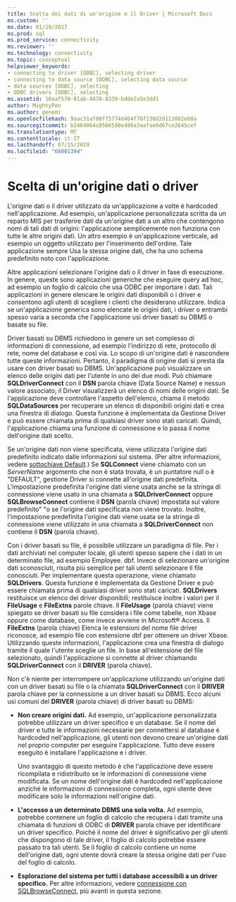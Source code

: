 ```yaml
---
title: Scelta dei dati di un'origine o il Driver | Microsoft Docs
ms.custom: ''
ms.date: 01/19/2017
ms.prod: sql
ms.prod_service: connectivity
ms.reviewer: ''
ms.technology: connectivity
ms.topic: conceptual
helpviewer_keywords:
- connecting to driver [ODBC], selecting driver
- connecting to data source [ODBC], selecting data source
- data sources [ODBC], selecting
- ODBC drivers [ODBC], selecting
ms.assetid: 10aaf570-01ab-4478-8339-bdde2a5e3dd1
author: MightyPen
ms.author: genemi
ms.openlocfilehash: 9aac31af80ff5774d464f76f130d2d113002e60a
ms.sourcegitcommit: b2464064c0566590e486a3aafae6d67ce2645cef
ms.translationtype: MT
ms.contentlocale: it-IT
ms.lasthandoff: 07/15/2019
ms.locfileid: "68001394"
---
```

# <a name="choosing-a-data-source-or-driver"></a>Scelta di un'origine dati o driver
L'origine dati o il driver utilizzato da un'applicazione a volte è hardcoded nell'applicazione. Ad esempio, un'applicazione personalizzata scritta da un reparto MIS per trasferire dati da un'origine dati a un altro che contengono nomi di tali dati di origini: l'applicazione semplicemente non funziona con tutte le altre origini dati. Un altro esempio è un'applicazione verticale, ad esempio un oggetto utilizzato per l'inserimento dell'ordine. Tale applicazione sempre Usa la stessa origine dati, che ha uno schema predefinito noto con l'applicazione.  
  
 Altre applicazioni selezionare l'origine dati o il driver in fase di esecuzione. In genere, queste sono applicazioni generiche che eseguire query ad hoc, ad esempio un foglio di calcolo che usa ODBC per importare i dati. Tali applicazioni in genere elencare le origini dati disponibili o i driver e consentono agli utenti di scegliere i clienti che desiderano utilizzare. Indica se un'applicazione generica sono elencate le origini dati, i driver o entrambi spesso varia a seconda che l'applicazione usi driver basati su DBMS o basate su file.  
  
 Driver basati su DBMS richiedono in genere un set complesso di informazioni di connessione, ad esempio l'indirizzo di rete, protocollo di rete, nome del database e così via. Lo scopo di un'origine dati è nascondere tutte queste informazioni. Pertanto, il paradigma di origine dati si presta da usare con driver basati su DBMS. Un'applicazione può visualizzare un elenco delle origini dati per l'utente in uno dei due modi. Può chiamare **SQLDriverConnect** con il **DSN** parola chiave (Data Source Name) e nessun valore associato; il Driver visualizzerà un elenco di nomi delle origini dati. Se l'applicazione deve controllare l'aspetto dell'elenco, chiama il metodo **SQLDataSources** per recuperare un elenco di disponibili origini dati e crea una finestra di dialogo. Questa funzione è implementata da Gestione Driver e può essere chiamata prima di qualsiasi driver sono stati caricati. Quindi, l'applicazione chiama una funzione di connessione e lo passa il nome dell'origine dati scelto.  
  
 Se un'origine dati non viene specificata, viene utilizzata l'origine dati predefinito indicato dalle informazioni sul sistema. (Per altre informazioni, vedere [sottochiave Default](../../../odbc/reference/install/default-subkey.md).) Se **SQLConnect** viene chiamato con un *ServerName* argomento che non è stata trovata, è un puntatore null o è "DEFAULT", gestione Driver si connette all'origine dati predefinita. L'impostazione predefinita l'origine dati viene usata anche se la stringa di connessione viene usato in una chiamata a **SQLDriverConnect** oppure **SQLBrowseConnect** contiene il **DSN** (parola chiave) impostata sul valore predefinito" "o se l'origine dati specificata non viene trovato. Inoltre, l'impostazione predefinita l'origine dati viene usata se la stringa di connessione viene utilizzato in una chiamata a **SQLDriverConnect** non contiene il **DSN** (parola chiave).  
  
 Con i driver basati su file, è possibile utilizzare un paradigma di file. Per i dati archiviati nel computer locale, gli utenti spesso sapere che i dati in un determinato file, ad esempio Employee. dbf. Invece di selezionare un'origine dati sconosciuti, risulta più semplice per tali utenti selezionare il file conosciuti. Per implementare questa operazione, viene chiamato **SQLDrivers**. Questa funzione è implementata da Gestione Driver e può essere chiamata prima di qualsiasi driver sono stati caricati. **SQLDrivers** restituisce un elenco dei driver disponibili; restituisce inoltre i valori per il **FileUsage** e **FileExtns** parole chiave. Il **FileUsage** (parola chiave) viene spiegato se driver basati su file considera i file come tabelle, non Xbase oppure come database, come invece avviene in Microsoft® Access. Il **FileExtns** (parola chiave) Elenca le estensioni del nome file driver riconosce, ad esempio file con estensione dbf per ottenere un driver Xbase. Utilizzando queste informazioni, l'applicazione crea una finestra di dialogo tramite il quale l'utente sceglie un file. In base all'estensione del file selezionato, quindi l'applicazione si connette al driver chiamando **SQLDriverConnect** con il **DRIVER** (parola chiave).  
  
 Non c'è niente per interrompere un'applicazione utilizzando un'origine dati con un driver basati su file o la chiamata **SQLDriverConnect** con il **DRIVER** parola chiave per la connessione a un driver basati su DBMS. Ecco alcuni usi comuni del **DRIVER** (parola chiave) di driver basati su DBMS:  
  
-   **Non creare origini dati.** Ad esempio, un'applicazione personalizzata potrebbe utilizzare un driver specifico e un database. Se il nome del driver e tutte le informazioni necessarie per connettersi al database è hardcoded nell'applicazione, gli utenti non devono creare un'origine dati nel proprio computer per eseguire l'applicazione. Tutto deve essere eseguito è installare l'applicazione e i driver.  
  
     Uno svantaggio di questo metodo è che l'applicazione deve essere ricompilata e ridistribuito se le informazioni di connessione viene modificata. Se un nome dell'origine dati è hardcoded nell'applicazione anziché le informazioni di connessione completa, ogni utente deve modificare solo le informazioni nell'origine dati.  
  
-   **L'accesso a un determinato DBMS una sola volta.** Ad esempio, potrebbe contenere un foglio di calcolo che recupera i dati tramite una chiamata di funzioni di ODBC di **DRIVER** parola chiave per identificare un driver specifico. Poiché il nome del driver è significativo per gli utenti che dispongono di tale driver, il foglio di calcolo potrebbe essere passato tra tali utenti. Se il foglio di calcolo contiene un nome dell'origine dati, ogni utente dovrà creare la stessa origine dati per l'uso del foglio di calcolo.  
  
-   **Esplorazione del sistema per tutti i database accessibili a un driver specifico.** Per altre informazioni, vedere [connessione con SQLBrowseConnect](../../../odbc/reference/develop-app/connecting-with-sqlbrowseconnect.md), più avanti in questa sezione.

